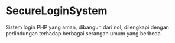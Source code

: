 # SecureLoginSystem
Sistem login PHP yang aman, dibangun dari nol, dilengkapi dengan perlindungan terhadap berbagai serangan umum yang berbeda.
